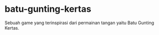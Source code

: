 # batu-gunting-kertas
Sebuah game yang terinspirasi dari permainan tangan yaitu Batu Gunting Kertas.
